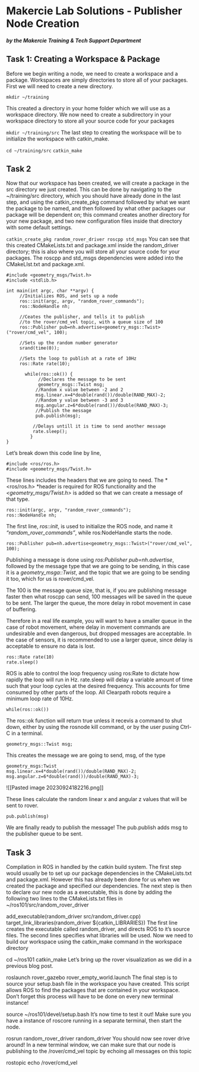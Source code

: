 # Makercie Lab Solutions - Publisher Node Creation
##### by the Makercie Training & Tech Support Department
## Task 1: Creating a Workspace & Package
Before we begin writing a node, we need to create a workspace and a package. Workspaces are simply directories to store all of your packages. First we will need to create a new directory.

`mkdir ~/training`

This created a directory in your home folder which we will use as a workspace directory. We now need to create a subdirectory in your workspace directory to store all your source code for your packages

`mkdir ~/training/src`
The last step to creating the workspace will be to initialize the workspace with catkin_make.

`cd ~/training/src`
`catkin_make`
## Task 2
Now that our workspace has been created, we will create a package in the src directory we just created. This can be done by navigating to the ~/training/src directory, which you should have already done in the last step, and using the catkin_create_pkg command  followed by what we want the package to be named, and then followed by what other packages our package will be dependent on; this command creates another directory for your new package, and two new configuration files inside that directory with some default settings.

`catkin_create_pkg random_rover_driver roscpp std_msgs`
You can see that this created CMakeLists.txt and package.xml inside the random_driver directory; this is also where you will store all your source code for your packages. The roscpp and std_msgs  dependencies were added into the CMakeLIst.txt and package.xml.

```#include <ros/ros.h>
#include <geometry_msgs/Twist.h> 
#include <stdlib.h> 

int main(int argc, char **argv) {
     //Initializes ROS, and sets up a node
     ros::init(argc, argv, "random_rover_commands");
     ros::NodeHandle nh;

     //Ceates the publisher, and tells it to publish
     //to the rover/cmd_vel topic, with a queue size of 100
     ros::Publisher pub=nh.advertise<geometry_msgs::Twist>("rover/cmd_vel", 100);

     //Sets up the random number generator
     srand(time(0));

     //Sets the loop to publish at a rate of 10Hz
     ros::Rate rate(10);

       while(ros::ok()) {
            //Declares the message to be sent
            geometry_msgs::Twist msg;
           //Random x value between -2 and 2
           msg.linear.x=4*double(rand())/double(RAND_MAX)-2;
           //Random y value between -3 and 3
           msg.angular.z=6*double(rand())/double(RAND_MAX)-3;
           //Publish the message
           pub.publish(msg);

          //Delays untill it is time to send another message
          rate.sleep();
         }
}
```
Let’s break down this code line by line,

```
#include <ros/ros.h>
#include <geometry_msgs/Twist.h> 
```

These lines includes the headers that we are going to need. The *<ros/ros.h> *header is required for ROS functionality and  the *<geometry_msgs/Twist.h>* is added so that we can create a message of that type.

```
ros::init(argc, argv, "random_rover_commands");
ros::NodeHandle nh;
```

The first line, *ros::init*,  is used to initialize the ROS node, and name it *“random_rover_commands”*, while ros:NodeHandle starts the node.
```
ros::Publisher pub=nh.advertise<geometry_msgs::Twist>("rover/cmd_vel", 100);
```
Publishing a message is done using *ros:Publisher pub=nh.advertise*, followed by the message type that we are going to be sending, in this case it is a *geometry_msga::Twist*, and the topic that we are going to be sending it too, which for us is rover/cmd_vel.

The 100 is the message queue size, that is, if you are publishing message faster then what roscpp can send, 100 messages will be saved in the queue to be sent. The larger the queue, the more delay in robot movement in case of buffering.

Therefore in a real life example, you will want to have a smaller queue in the case of robot movement, where delay in movement commands are undesirable and even dangerous, but dropped messages are acceptable. In the case of sensors, it is recommended to use a larger queue, since delay is acceptable to ensure no data is lost.
```
ros::Rate rate(10)
rate.sleep()
```

ROS is able to control the loop frequency  using ros:Rate to dictate how rapidly the loop will run in Hz. rate.sleep will delay a variable amount of time such that your loop cycles at the desired frequency. This accounts for time consumed by other parts of the loop. All Clearpath robots require a minimum loop rate of 10Hz.
```
while(ros::ok())
```
The ros::ok function will return true unless it recevis a command to shut down, either by using the rosnode kill command, or by the user pusing Ctrl-C in a terminal.
```
geometry_msgs::Twist msg;
```
This creates the message we are going to send, msg, of the type 
```
geometry_msgs:Twist
msg.linear.x=4*double(rand())/double(RAND_MAX)-2;
msg.angular.z=6*double(rand())/double(RAND_MAX)-3;
```

![[Pasted image 20230924182216.png]]

These lines calculate the random linear x and angular z values that will be sent to rover.
```
pub.publish(msg)
```
We are finally ready to publish the message! The pub.publish adds msg to the publisher queue to be sent.

## Task 3
Compilation in ROS in handled by the catkin build system. The first step would usually be to set up our package dependencies in the CMakeLists.txt and package.xml. However this has already been done for us when we created the package and specified our dependencies. The next step is then to declare our new node as a executable, this is done by adding the following two lines to the CMakeLists.txt files in ~/ros101/src/random_rover_driver

add_executable(random_driver src/random_driver.cpp)
target_link_libraries(random_driver ${catkin_LIBRARIES})
The first line creates the executable called random_driver, and directs ROS to it’s source files. The second lines specifies what libraries will be used. Now we need to build our workspace using the catkin_make command in the workspace directory

cd ~/ros101
catkin_make
Let’s bring up the rover visualization as we did in a previous blog post.

roslaunch rover_gazebo rover_empty_world.launch
The final step is to source your setup.bash file in the workspace you have created. This script allows ROS to find the packages that are contained in your workspace. Don’t forget this process will have to be done on every new terminal instance!

source ~/ros101/devel/setup.bash
It’s now time to test it out! Make sure you have a instance of roscore running in a separate terminal, then start the node.

rosrun random_rover_driver random_driver
You should now see rover drive around! In a new terminal window, we can make sure that our node is publishing to the /rover/cmd_vel topic by echoing all messages on this topic

rostopic echo /rover/cmd_vel

